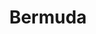 ---
title:			"Bermuda"
post_path:	2016-09-17-bermuda
date_start:	2016/09/17
date_end:		2016/09/20
metadata:
  - year: 2016
  - airports:
      - JFK
      - BDA
  - airlines:
      - JetBlue
  - cities:
      - Hamilton
  - territories:
      - Bermuda
  - continents:
      - North America
photos:
  - ext:		01.jpg
    class:	vertical
  - ext:		02.jpg
    class:	vertical
---